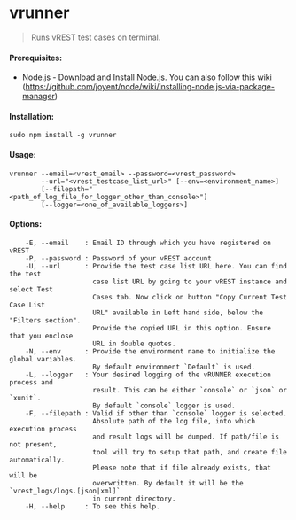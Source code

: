 # vrunner

> Runs vREST test cases on terminal.

#### Prerequisites:
* Node.js - Download and Install [Node.js](http://www.nodejs.org/download/). You can also follow this wiki (https://github.com/joyent/node/wiki/installing-node.js-via-package-manager) 

#### Installation: 
	sudo npm install -g vrunner

#### Usage: 
	vrunner --email=<vrest_email> --password=<vrest_password> 
	        --url="<vrest_testcase_list_url>" [--env=<environment_name>]
  	        [--filepath="<path_of_log_file_for_logger_other_than_console>"]
  	        [--logger=<one_of_available_loggers>]

#### Options:
        -E, --email    : Email ID through which you have registered on vREST
        -P, --password : Password of your vREST account
        -U, --url      : Provide the test case list URL here. You can find the test 
                         case list URL by going to your vREST instance and select Test
                         Cases tab. Now click on button "Copy Current Test Case List 
                         URL" available in Left hand side, below the "Filters section". 
                         Provide the copied URL in this option. Ensure that you enclose
                         URL in double quotes.
        -N, --env      : Provide the environment name to initialize the global variables.
                         By default environment `Default` is used.
        -L, --logger   : Your desired logging of the vRUNNER execution process and 
                         result. This can be either `console` or `json` or `xunit`.
                         By default `console` logger is used.
        -F, --filepath : Valid if other than `console` logger is selected.
                         Absolute path of the log file, into which execution process 
                         and result logs will be dumped. If path/file is not present, 
                         tool will try to setup that path, and create file automatically.
                         Please note that if file already exists, that will be 
                         overwritten. By default it will be the `vrest_logs/logs.[json|xml]` 
                         in current directory.
        -H, --help     : To see this help.